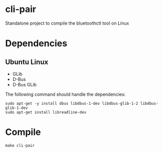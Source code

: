 # cli-pair
Standalone project to compile the bluetoothctl tool on Linux

# Dependencies

## Ubuntu Linux
* GLib
* D-Bus
* D-Bus GLib

The following command should handle the dependencies:
```
sudo apt-get -y install dbus libdbus-1-dev libdbus-glib-1-2 libdbus-glib-1-dev
sudo apt-get install libreadline-dev
```

# Compile
```
make cli-pair
```


